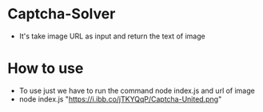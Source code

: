 # Captcha-Solver
- It's take  image URL as  input  and  return the  text  of image 


# How to use 
- To use just we have to run the command  node index.js and  url of image 
 - node index.js "https://i.ibb.co/jTKYQqP/Captcha-United.png"